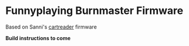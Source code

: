 # Funnyplaying Burnmaster Firmware

Based on Sanni's [cartreader](https://github.com/sanni/cartreader) firmware



**Build instructions to come**
